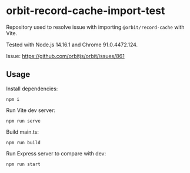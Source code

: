 # orbit-record-cache-import-test

Repository used to resolve issue with importing `@orbit/record-cache` with Vite.

Tested with Node.js 14.16.1 and Chrome 91.0.4472.124.

Issue: https://github.com/orbitjs/orbit/issues/861

## Usage

Install dependencies:
```
npm i
```

Run Vite dev server:
```
npm run serve
```

Build main.ts:
```
npm run build
```

Run Express server to compare with dev:
```
npm run start
```
